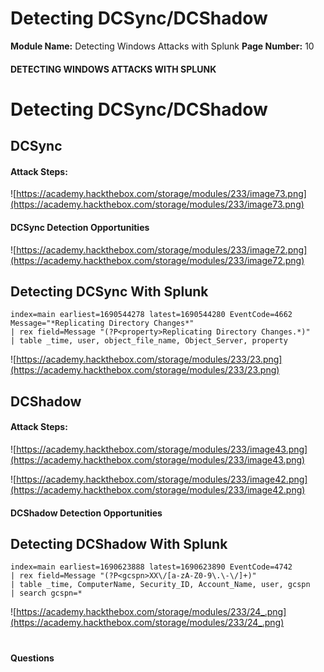 <!--
 // Platform: Academy
// URL: https://academy.hackthebox.com/module/233/section/2531
// Platform Version: V1
// Module ID: 233
// Module Name: Detecting Windows Attacks with Splunk
// Module Difficulty: Medium
// Section ID: 2531
// Section Title: Detecting DCSync/DCShadow
// Page Title: Hack The Box - Academy
// Page Number: 10
-->

# Detecting DCSync/DCShadow

**Module Name:** Detecting Windows Attacks with Splunk **Page Number:** 10

#### 

#### DETECTING WINDOWS ATTACKS WITH SPLUNK

# Detecting DCSync/DCShadow

## DCSync

#### Attack Steps:

![https://academy.hackthebox.com/storage/modules/233/image73.png](https://academy.hackthebox.com/storage/modules/233/image73.png)

#### DCSync Detection Opportunities

![https://academy.hackthebox.com/storage/modules/233/image72.png](https://academy.hackthebox.com/storage/modules/233/image72.png)

## Detecting DCSync With Splunk

``` shell-session
index=main earliest=1690544278 latest=1690544280 EventCode=4662 Message="*Replicating Directory Changes*"
| rex field=Message "(?P<property>Replicating Directory Changes.*)"
| table _time, user, object_file_name, Object_Server, property
```

![https://academy.hackthebox.com/storage/modules/233/23.png](https://academy.hackthebox.com/storage/modules/233/23.png)

## DCShadow

#### Attack Steps:

![https://academy.hackthebox.com/storage/modules/233/image43.png](https://academy.hackthebox.com/storage/modules/233/image43.png)

![https://academy.hackthebox.com/storage/modules/233/image42.png](https://academy.hackthebox.com/storage/modules/233/image42.png)

#### DCShadow Detection Opportunities

## Detecting DCShadow With Splunk

``` shell-session
index=main earliest=1690623888 latest=1690623890 EventCode=4742 
| rex field=Message "(?P<gcspn>XX\/[a-zA-Z0-9\.\-\/]+)" 
| table _time, ComputerName, Security_ID, Account_Name, user, gcspn 
| search gcspn=*
```

![https://academy.hackthebox.com/storage/modules/233/24_.png](https://academy.hackthebox.com/storage/modules/233/24_.png)

# 

# 

#### Questions

####
